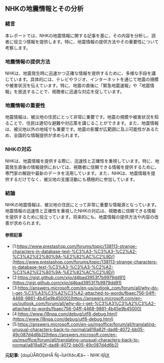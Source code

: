 ## NHKの地震情報とその分析

### 緒言

本レポートでは、NHKの地震情報に関する記事を基に、その内容を分析し、読者に役立つ情報を提供します。特に、地震情報の提供方法やその重要性について考察します。

### 地震情報の提供方法

NHKは、地震発生時に迅速かつ正確な情報を提供するために、多様な手段を講じています。具体的には、テレビやラジオ、インターネットを通じて地震の規模や被害状況を伝えています。特に、地震の直後に「緊急地震速報」や「地震情報」を放送することで、視聴者に迅速な対応を促しています。

### 地震情報の重要性

地震情報は、被災地の住民にとって非常に重要です。地震の規模や被害状況を知ることで、住民は適切な避難や対応策を講じることができます。また、地震情報は、被災地以外の地域でも重要です。地震の影響が広範囲に及ぶ可能性があるため、全国的な情報提供が求められます。

### NHKの対応

NHKは、地震情報を提供する際に、迅速性と正確性を重視しています。特に、地震発生直後の情報提供においては、視聴者に信頼できる情報を提供するために、専門家の解説や最新のデータを活用しています。また、NHKは、地震情報を提供するだけでなく、被災地の支援活動にも積極的に参加しています。

### 結論

NHKの地震情報は、被災地の住民にとって非常に重要な情報源となっています。地震情報の迅速性と正確性を重視したNHKの対応は、視聴者に信頼できる情報を提供するために役立っています。将来的にも、地震情報の提供方法や内容の改善が求められます。

#### 参照記事
- [1:https://www.prestashop.com/forums/topic/138113-strange-characters-in-database-text-%C3%A3-%C3%A3-%C2%A2-%C3%A2%E2%80%9A-%E2%82%AC%C2%9D/](https://www.prestashop.com/forums/topic/138113-strange-characters-in-database-text-%C3%A3-%C3%A3-%C2%A2-%C3%A2%E2%80%9A-%E2%82%AC%C2%9D/)
- [2:https://gist.github.com/xijo/d4bad3953f7b9979dd91](https://gist.github.com/xijo/d4bad3953f7b9979dd91)
- [3:https://answers.microsoft.com/en-us/outlook_com/forum/all/why-do-i-get-%C3%A3%C3%A2%C3%A2-attached-to-words/fbaec756-04ff-4468-9861-4b45e9b45000](https://answers.microsoft.com/en-us/outlook_com/forum/all/why-do-i-get-%C3%A3%C3%A2%C3%A2-attached-to-words/fbaec756-04ff-4468-9861-4b45e9b45000)
- [4:https://www.i18nqa.com/debug/utf8-debug.html](https://www.i18nqa.com/debug/utf8-debug.html)
- [5:https://answers.microsoft.com/en-us/msoffice/forum/all/translating-unusual-characters-back-to-normal/a819a82f-dad8-4072-bb05-49c087d4d6b2](https://answers.microsoft.com/en-us/msoffice/forum/all/translating-unusual-characters-back-to-normal/a819a82f-dad8-4072-bb05-49c087d4d6b2)


**元記事:** [doµÙÅROl]èHÅ Ñj¬ÌùHXðcÆâ~ - NHK·ì§Ìj[X](https://www3.nhk.or.jp/lnews/k/nagano/20250310/1010034063.html)